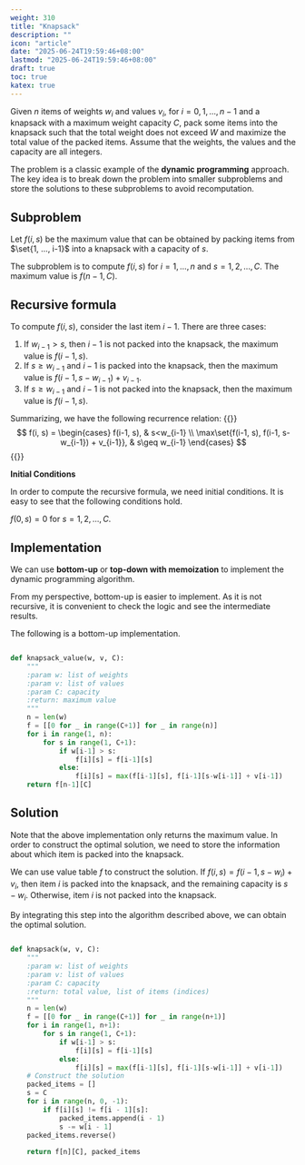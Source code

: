```yaml
---
weight: 310
title: "Knapsack"
description: ""
icon: "article"
date: "2025-06-24T19:59:46+08:00"
lastmod: "2025-06-24T19:59:46+08:00"
draft: true
toc: true
katex: true
---
```


Given $n$ items of weights $w_i$ and values $v_i$, for $i=0, 1, ..., n-1$ and a knapsack with a maximum weight capacity $C$, pack some items into the knapsack such that the total weight does not exceed $W$ and maximize the total value of the packed items. Assume that the weights, the values and the capacity are all integers.

The problem is a classic example of the **dynamic programming** approach. The key idea is to break down the problem into smaller subproblems and store the solutions to these subproblems to avoid recomputation.

## Subproblem

Let $f(i, s)$ be the maximum value that can be obtained by packing items from $\set{1, ..., i-1}$ into a knapsack with a capacity of $s$.

The subproblem is to compute $f(i, s)$ for $i=1, ..., n$ and $s=1, 2, ..., C$. The maximum value is $f(n-1, C)$.

## Recursive formula

To compute $f(i, s)$, consider the last item $i-1$. There are three cases:

1. If $w_{i-1} > s$, then $i-1$ is not packed into the knapsack, the maximum value is $f(i-1, s)$.
2. If $s\geq w_{i-1}$ and $i-1$ is packed into the knapsack, then the maximum value is $f(i-1, s-w_{i-1}) + v_{i-1}$. 
3. If $s\geq w_{i-1}$ and $i-1$ is not packed into the knapsack, then the maximum value is $f(i-1, s)$.

Summarizing, we have the following recurrence relation:
{{<katex>}}
$$
f(i, s) = \begin{cases}
f(i-1, s), & s<w_{i-1} \\
\max\set{f(i-1, s), f(i-1, s-w_{i-1}) + v_{i-1}}, & s\geq w_{i-1}
\end{cases}
$$
{{</katex>}}

**Initial Conditions**

In order to compute the recursive formula, we need initial conditions. It is easy to see that the following conditions hold.

$f(0, s) = 0$ for $s=1, 2, ..., C$.

## Implementation

We can use **bottom-up** or **top-down with memoization** to implement the dynamic programming algorithm. 

From my perspective, bottom-up is easier to implement. As it is not recursive, it is convenient to check the logic and see the intermediate results.

The following is a bottom-up implementation.

```python

def knapsack_value(w, v, C):
    """
    :param w: list of weights
    :param v: list of values
    :param C: capacity
    :return: maximum value
    """
    n = len(w)
    f = [[0 for _ in range(C+1)] for _ in range(n)]
    for i in range(1, n):
        for s in range(1, C+1):
            if w[i-1] > s:
                f[i][s] = f[i-1][s]
            else:
                f[i][s] = max(f[i-1][s], f[i-1][s-w[i-1]] + v[i-1])
    return f[n-1][C]
```

## Solution

Note that the above implementation only returns the maximum value. In order to construct the optimal solution, we need to store the information about which item is packed into the knapsack. 

We can use value table $f$ to construct the solution. If $f(i, s) = f(i-1, s-w_i) + v_i$, then item $i$ is packed into the knapsack, and the remaining capacity is $s-w_i$. Otherwise, item $i$ is not packed into the knapsack. 

By integrating this step into the algorithm described above, we can obtain the optimal solution.

```python

def knapsack(w, v, C):
    """
    :param w: list of weights
    :param v: list of values
    :param C: capacity
    :return: total value, list of items (indices)
    """
    n = len(w)
    f = [[0 for _ in range(C+1)] for _ in range(n+1)]
    for i in range(1, n+1):
        for s in range(1, C+1):
            if w[i-1] > s:
                f[i][s] = f[i-1][s]
            else:
                f[i][s] = max(f[i-1][s], f[i-1][s-w[i-1]] + v[i-1])
    # Construct the solution
    packed_items = []
    s = C
    for i in range(n, 0, -1):
        if f[i][s] != f[i - 1][s]: 
            packed_items.append(i - 1) 
            s -= w[i - 1]
    packed_items.reverse()
    
    return f[n][C], packed_items
```

